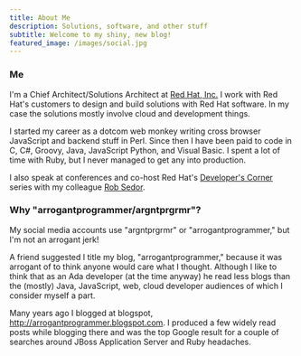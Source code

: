 ```yaml
---
title: About Me
description: Solutions, software, and other stuff
subtitle: Welcome to my shiny, new blog!
featured_image: /images/social.jpg
---
```


### Me

I'm a Chief Architect/Solutions Architect at <a href="https://www.redhat.com/" target="_blank_" >Red Hat, Inc.</a>  I work with Red Hat's customers to design and build solutions with Red Hat software.  In my case the solutions mostly involve cloud and development things.

I started my career as a dotcom web monkey writing cross browser JavaScript and backend stuff in Perl.  Since then I have been paid to code in C, C#, Groovy, Java, JavaScript Python, and Visual Basic.  I spent a lot of time with Ruby, but I never managed to get any into production.

I also speak at conferences and co-host Red Hat's <a href="https://red.ht/3qXl1zk" target="_blank">Developer's Corner</a> series with my colleague <a href="https://www.linkedin.com/in/robert-sedor/" target="_blank">Rob Sedor</a>.

### Why "arrogantprogrammer/argntprgrmr"?

My social media accounts use "argntprgrmr" or "arrogantprogrammer," but I'm not an arrogant jerk!

A friend suggested I title my blog, "arrogantprogrammer," because it was arrogant of to think anyone would care what I thought.  Although I like to think that as an Ada developer (at the time anyway) he read less blogs than the (mostly) Java, JavaScript, web, cloud developer audiences of which I consider myself a part.

Many years ago I blogged at blogspot, http://arrogantprogrammer.blogspot.com. I produced a few widely read posts while blogging there and was the top Google result for a couple of searches around JBoss Application Server and Ruby headaches.

